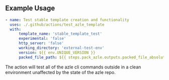 ## Example Usage

```yaml
- name: Test stable template creation and functionality
  uses: ./.github/actions/test_azle_template
  with:
      template_name: 'stable_template_test'
      experimental: 'false'
      http_server: 'false'
      working_directory: 'external-test-env'
      version: ${{ env.UNIQUE_VERSION }}
      packed_file_path: ${{ steps.pack_azle.outputs.packed_file_absolute_path }}
```

The action will test all of the azle cli commands outside in a clean environment unaffected by the state of the azle repo.
